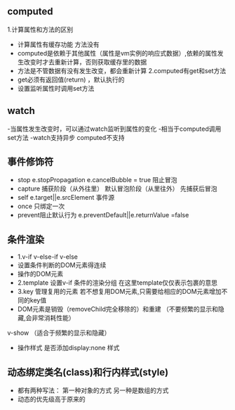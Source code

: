## computed
1.计算属性和方法的区别
- 计算属性有缓存功能 方法没有
- computed是依赖于其他属性（属性是vm实例的响应式数据）,依赖的属性发生改变时才去重新计算，否则获取缓存里的数据
- 方法是不管数据有没有发生改变，都会重新计算
2.computed有get和set方法
- get必须有返回值(return)  ，默认执行的
- 设置监听属性时调用set方法

## watch
-当属性发生改变时，可以通过watch监听到属性的变化
-相当于computed调用set方法
-watch支持异步 computed不支持

## 事件修饰符
- stop   e.stopPropagation  e.cancelBubble = true 阻止冒泡
- capture 捕获阶段（从外往里） 默认冒泡阶段（从里往外） 先捕获后冒泡
- self e.target||e.srcElement 事件源
- once 只绑定一次
- prevent阻止默认行为 e.preventDefault||e.returnValue =false

## 条件渲染
- 1.v-if v-else-if  v-else
- 设置条件判断的DOM元素得连续
- 操作的DOM元素
- 2.template 设置v-if 条件的渲染分组 在这里template仅仅表示包裹的意思
- 3.key 管理复用的元素 若不想复用DOM元素,只需要给相应的DOM元素增加不同的key值
- DOM元素是销毁（removeChild完全移除的）和重建 （不要频繁的显示和隐藏,会非常消耗性能）

v-show （适合于频繁的显示和隐藏）
- 操作样式 是否添加display:none 样式

## 动态绑定类名(class)和行内样式(style)
- 都有两种写法： 第一种对象的方式  另一种是数组的方式
- 动态的优先级高于原来的

